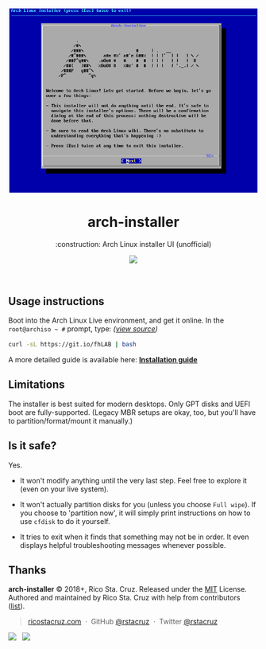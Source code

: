 <p align='center'>
<br><img src='./docs/images/screencast.gif' width='500'><br>
</p>

<h1 align='center'>
arch-installer
</h1>

<p align='center'>
:construction: Arch Linux installer UI (unofficial)
</p>

<p align='center'>
<img src='https://img.shields.io/badge/build-pending-lightgrey.svg'>
</p>

<br>

## Usage instructions

Boot into the Arch Linux Live environment, and get it online. In the `root@archiso ~ #` prompt, type: _([view source](https://git.io/fhLAB))_

```sh
curl -sL https://git.io/fhLAB | bash
```

A more detailed guide is available here: [**Installation guide**](./docs/install_guide.md)

## Limitations

The installer is best suited for modern desktops. Only GPT disks and UEFI boot are fully-supported. (Legacy MBR setups are okay, too, but you'll have to partition/format/mount it manually.)

## Is it safe?

Yes.

- It won't modify anything until the very last step. Feel free to explore it (even on your live system).

- It won't actually partition disks for you (unless you choose `Full wipe`). If you choose to 'partition now', it will simply print instructions on how to use `cfdisk` to do it yourself.

- It tries to exit when it finds that something may not be in order. It even displays helpful troubleshooting messages whenever possible.

## Thanks

**arch-installer** © 2018+, Rico Sta. Cruz. Released under the [MIT] License.<br>
Authored and maintained by Rico Sta. Cruz with help from contributors ([list][contributors]).

> [ricostacruz.com](http://ricostacruz.com) &nbsp;&middot;&nbsp;
> GitHub [@rstacruz](https://github.com/rstacruz) &nbsp;&middot;&nbsp;
> Twitter [@rstacruz](https://twitter.com/rstacruz)

[![](https://img.shields.io/github/followers/rstacruz.svg?style=social&label=@rstacruz)](https://github.com/rstacruz) &nbsp;
[![](https://img.shields.io/twitter/follow/rstacruz.svg?style=social&label=@rstacruz)](https://twitter.com/rstacruz)

[mit]: http://mit-license.org/
[contributors]: http://github.com/rstacruz/arch-installer/contributors
